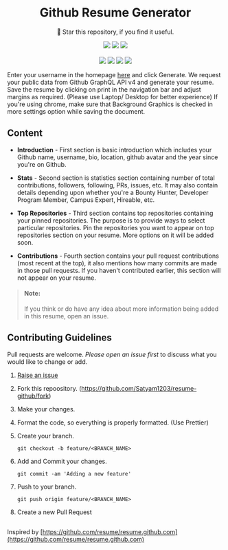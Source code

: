 <h1 align="center">Github Resume Generator</h1>

<p align="center"> 🌟 Star this repository, if you find it useful.</p> 
<div align="center">
<img src="https://img.shields.io/github/forks/Satyam1203/resume-github?style=social" />
<img src="https://img.shields.io/github/stars/Satyam1203/resume-github?style=social" />
<img src="https://img.shields.io/github/watchers/Satyam1203/resume-github?style=social" />
</div>
<br />
<div align="center">
<img src="https://img.shields.io/github/languages/code-size/satyam1203/resume-github" />
<img src="https://img.shields.io/github/languages/top/Satyam1203/resume-github" />
<img src="https://img.shields.io/github/issues/Satyam1203/resume-github" />
<img src="https://img.shields.io/github/issues-pr/Satyam1203/resume-github" />
</div>

Enter your username in the homepage [here]([https://resume-github.vercel.app/](https://resume-github.vercel.app/)) and click Generate. We request your public data from Github GraphQL API v4 and generate your resume. Save the resume by clicking on print in the navigation bar and adjust margins as required. (Please use Laptop/ Desktop for better experience) If you're using chrome, make sure that Background Graphics is checked in more settings option while saving the document.

## Content

- **Introduction** - First section is basic introduction which includes your  Github name, username, bio, location, github avatar and the year since you're on Github.

- **Stats** - Second section is statistics section containing number of total contributions, followers, following, PRs, issues, etc. It may also contain details depending upon whether you're a Bounty Hunter, Developer Program Member, Campus Expert, Hireable, etc.

- **Top Repositories** - Third section contains top repositories containing your pinned repositories. The purpose is to provide ways to select particular repositories. Pin the repositories you want to appear on top repositories section on your resume. More options on it will be added soon.

- **Contributions** - Fourth section  contains your pull request contributions (most recent at the top), it also mentions how many commits are made in those pull requests. If you haven't contributed earlier, this section will not appear on your resume.


> #### Note:
> If you think or do have any idea about more information being added in this resume, open an issue.

## Contributing Guidelines

Pull requests are welcome. *Please open an issue first* to discuss what you would like to change or add.

1. [Raise an issue](https://github.com/Satyam1203/resume-github/issues/new/choose)

2. Fork this repoository. (<https://github.com/Satyam1203/resume-github/fork>)

3. Make your changes.

4. Format the code, so everything is properly formatted. (Use Prettier)

5. Create your  branch.
	```
	git checkout -b feature/<BRANCH_NAME>
	```
6. Add and Commit your changes.
   ```
   git commit -am 'Adding a new feature'
   ```

7. Push to your branch.
	```
	git push origin feature/<BRANCH_NAME>
	```
8. Create a new Pull Request

##
Inspired by [https://github.com/resume/resume.github.com](https://github.com/resume/resume.github.com)